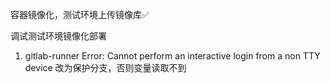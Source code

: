 容器镜像化，测试环境上传镜像库✅

调试测试环境镜像化部署


1. gitlab-runner Error: Cannot perform an interactive login from a non TTY device
    改为保护分支，否则变量读取不到